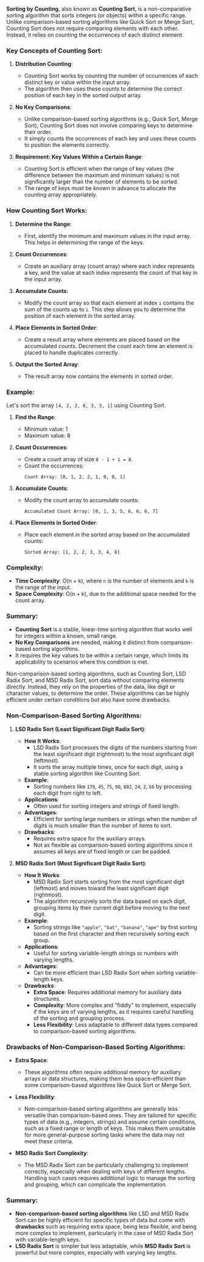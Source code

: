**Sorting by Counting**, also known as **Counting Sort**, is a non-comparative sorting algorithm that sorts integers (or objects) within a specific range. Unlike comparison-based sorting algorithms like Quick Sort or Merge Sort, Counting Sort does not require comparing elements with each other. Instead, it relies on counting the occurrences of each distinct element.

### Key Concepts of Counting Sort:

1. **Distribution Counting**:
   - Counting Sort works by counting the number of occurrences of each distinct key or value within the input array.
   - The algorithm then uses these counts to determine the correct position of each key in the sorted output array.

2. **No Key Comparisons**:
   - Unlike comparison-based sorting algorithms (e.g., Quick Sort, Merge Sort), Counting Sort does not involve comparing keys to determine their order.
   - It simply counts the occurrences of each key and uses these counts to position the elements correctly.

3. **Requirement: Key Values Within a Certain Range**:
   - Counting Sort is efficient when the range of key values (the difference between the maximum and minimum values) is not significantly larger than the number of elements to be sorted.
   - The range of keys must be known in advance to allocate the counting array appropriately.

### How Counting Sort Works:

1. **Determine the Range**:
   - First, identify the minimum and maximum values in the input array. This helps in determining the range of the keys.

2. **Count Occurrences**:
   - Create an auxiliary array (count array) where each index represents a key, and the value at each index represents the count of that key in the input array.

3. **Accumulate Counts**:
   - Modify the count array so that each element at index `i` contains the sum of the counts up to `i`. This step allows you to determine the position of each element in the sorted array.

4. **Place Elements in Sorted Order**:
   - Create a result array where elements are placed based on the accumulated counts. Decrement the count each time an element is placed to handle duplicates correctly.

5. **Output the Sorted Array**:
   - The result array now contains the elements in sorted order.

### Example:

Let's sort the array `[4, 2, 2, 8, 3, 3, 1]` using Counting Sort.

1. **Find the Range**:
   - Minimum value: 1
   - Maximum value: 8

2. **Count Occurrences**:
   - Create a count array of size `8 - 1 + 1 = 8`.
   - Count the occurrences:
     ```
     Count Array: [0, 1, 2, 2, 1, 0, 0, 1]
     ```

3. **Accumulate Counts**:
   - Modify the count array to accumulate counts:
     ```
     Accumulated Count Array: [0, 1, 3, 5, 6, 6, 6, 7]
     ```

4. **Place Elements in Sorted Order**:
   - Place each element in the sorted array based on the accumulated counts:
     ```
     Sorted Array: [1, 2, 2, 3, 3, 4, 8]
     ```

### Complexity:

- **Time Complexity**: O(n + k), where `n` is the number of elements and `k` is the range of the input.
- **Space Complexity**: O(n + k), due to the additional space needed for the count array.

### Summary:

- **Counting Sort** is a stable, linear-time sorting algorithm that works well for integers within a known, small range.
- **No Key Comparisons** are needed, making it distinct from comparison-based sorting algorithms.
- It requires the key values to be within a certain range, which limits its applicability to scenarios where this condition is met.


Non-comparison-based sorting algorithms, such as Counting Sort, LSD Radix Sort, and MSD Radix Sort, sort data without comparing elements directly. Instead, they rely on the properties of the data, like digit or character values, to determine the order. These algorithms can be highly efficient under certain conditions but also have some drawbacks.

### Non-Comparison-Based Sorting Algorithms:

1. **LSD Radix Sort (Least Significant Digit Radix Sort)**:
   - **How It Works**: 
     - LSD Radix Sort processes the digits of the numbers starting from the least significant digit (rightmost) to the most significant digit (leftmost).
     - It sorts the array multiple times, once for each digit, using a stable sorting algorithm like Counting Sort.
   - **Example**: 
     - Sorting numbers like `170`, `45`, `75`, `90`, `802`, `24`, `2`, `66` by processing each digit from right to left.
   - **Applications**: 
     - Often used for sorting integers and strings of fixed length.
   - **Advantages**: 
     - Efficient for sorting large numbers or strings when the number of digits is much smaller than the number of items to sort.
   - **Drawbacks**: 
     - Requires extra space for the auxiliary arrays.
     - Not as flexible as comparison-based sorting algorithms since it assumes all keys are of fixed length or can be padded.

2. **MSD Radix Sort (Most Significant Digit Radix Sort)**:
   - **How It Works**: 
     - MSD Radix Sort starts sorting from the most significant digit (leftmost) and moves toward the least significant digit (rightmost).
     - The algorithm recursively sorts the data based on each digit, grouping items by their current digit before moving to the next digit.
   - **Example**: 
     - Sorting strings like `"apple"`, `"bat"`, `"banana"`, `"ape"` by first sorting based on the first character and then recursively sorting each group.
   - **Applications**: 
     - Useful for sorting variable-length strings or numbers with varying lengths.
   - **Advantages**: 
     - Can be more efficient than LSD Radix Sort when sorting variable-length keys.
   - **Drawbacks**:
     - **Extra Space**: Requires additional memory for auxiliary data structures.
     - **Complexity**: More complex and "fiddly" to implement, especially if the keys are of varying lengths, as it requires careful handling of the sorting and grouping process.
     - **Less Flexibility**: Less adaptable to different data types compared to comparison-based sorting algorithms.

### Drawbacks of Non-Comparison-Based Sorting Algorithms:

- **Extra Space**:
  - These algorithms often require additional memory for auxiliary arrays or data structures, making them less space-efficient than some comparison-based algorithms like Quick Sort or Merge Sort.

- **Less Flexibility**:
  - Non-comparison-based sorting algorithms are generally less versatile than comparison-based ones. They are tailored for specific types of data (e.g., integers, strings) and assume certain conditions, such as a fixed range or length of keys. This makes them unsuitable for more general-purpose sorting tasks where the data may not meet these criteria.

- **MSD Radix Sort Complexity**:
  - The MSD Radix Sort can be particularly challenging to implement correctly, especially when dealing with keys of different lengths. Handling such cases requires additional logic to manage the sorting and grouping, which can complicate the implementation.

### Summary:

- **Non-comparison-based sorting algorithms** like LSD and MSD Radix Sort can be highly efficient for specific types of data but come with **drawbacks** such as requiring extra space, being less flexible, and being more complex to implement, particularly in the case of MSD Radix Sort with variable-length keys.
- **LSD Radix Sort** is simpler but less adaptable, while **MSD Radix Sort** is powerful but more complex, especially with varying key lengths.
